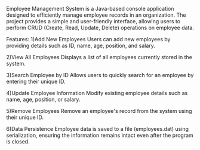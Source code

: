 Employee Management System is a Java-based console application designed to efficiently manage employee records in an organization. The project provides a simple and user-friendly interface, allowing users to perform CRUD (Create, Read, Update, Delete) operations on employee data. 


Features:
1)Add New Employees
Users can add new employees by providing details such as ID, name, age, position, and salary.


2)View All Employees
Displays a list of all employees currently stored in the system.

3)Search Employee by ID
Allows users to quickly search for an employee by entering their unique ID.


4)Update Employee Information
 Modify existing employee details such as name, age, position, or salary.

5)Remove Employees
Remove an employee's record from the system using their unique ID.

6)Data Persistence
Employee data is saved to a file (employees.dat) using serialization, ensuring the information remains intact even after the program is closed.
